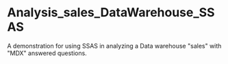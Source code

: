 # Analysis_sales_DataWarehouse_SSAS
A demonstration for using SSAS in analyzing a Data warehouse "sales" with "MDX" answered questions.
